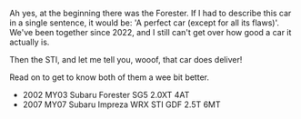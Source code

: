 Ah yes, at the beginning there was the Forester. If I had to describe this car
in a single sentence, it would be: 'A perfect car (except for all its flaws)'.
We've been together since 2022, and I still can't get over how good a car it
actually is.

Then the STI, and let me tell you, wooof, that car does deliver!

Read on to get to know both of them a wee bit better.

* 2002 MY03 Subaru Forester SG5 2.0XT 4AT
* 2007 MY07 Subaru Impreza WRX STI GDF 2.5T 6MT
